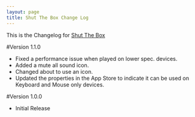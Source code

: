 ```yaml
---
layout: page
title: Shut The Box Change Log
---
```

This is the Changelog for [Shut The Box](\shutthebox)

#Version 1.1.0
 - Fixed a performance issue when played on lower spec. devices.
 - Added a mute all sound icon.
 - Changed about to use an icon.
 - Updated the properties in the App Store to indicate it can be used on Keyboard and Mouse only devices.
 
#Version 1.0.0
 - Initial Release
